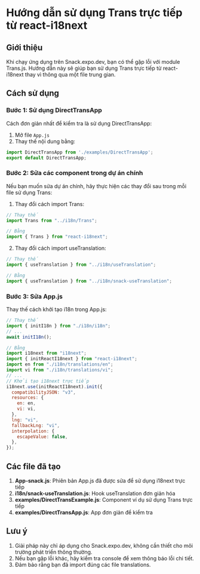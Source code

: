 # Hướng dẫn sử dụng Trans trực tiếp từ react-i18next

## Giới thiệu

Khi chạy ứng dụng trên Snack.expo.dev, bạn có thể gặp lỗi với module Trans.js. Hướng dẫn này sẽ giúp bạn sử dụng Trans trực tiếp từ react-i18next thay vì thông qua một file trung gian.

## Cách sử dụng

### Bước 1: Sử dụng DirectTransApp

Cách đơn giản nhất để kiểm tra là sử dụng DirectTransApp:

1. Mở file `App.js`
2. Thay thế nội dung bằng:

```javascript
import DirectTransApp from './examples/DirectTransApp';
export default DirectTransApp;
```

### Bước 2: Sửa các component trong dự án chính

Nếu bạn muốn sửa dự án chính, hãy thực hiện các thay đổi sau trong mỗi file sử dụng Trans:

1. Thay đổi cách import Trans:

```javascript
// Thay thế
import Trans from "../i18n/Trans";

// Bằng
import { Trans } from "react-i18next";
```

2. Thay đổi cách import useTranslation:

```javascript
// Thay thế
import { useTranslation } from "../i18n/useTranslation";

// Bằng
import { useTranslation } from "../i18n/snack-useTranslation";
```

### Bước 3: Sửa App.js

Thay thế cách khởi tạo i18n trong App.js:

```javascript
// Thay thế
import { initI18n } from "./i18n/i18n";
// ...
await initI18n();

// Bằng
import i18next from "i18next";
import { initReactI18next } from "react-i18next";
import en from "./i18n/translations/en";
import vi from "./i18n/translations/vi";
// ...
// Khởi tạo i18next trực tiếp
i18next.use(initReactI18next).init({
  compatibilityJSON: "v3",
  resources: {
    en: en,
    vi: vi,
  },
  lng: "vi",
  fallbackLng: "vi",
  interpolation: {
    escapeValue: false,
  },
});
```

## Các file đã tạo

1. **App-snack.js**: Phiên bản App.js đã được sửa để sử dụng i18next trực tiếp
2. **i18n/snack-useTranslation.js**: Hook useTranslation đơn giản hóa
3. **examples/DirectTransExample.js**: Component ví dụ sử dụng Trans trực tiếp
4. **examples/DirectTransApp.js**: App đơn giản để kiểm tra

## Lưu ý

1. Giải pháp này chỉ áp dụng cho Snack.expo.dev, không cần thiết cho môi trường phát triển thông thường.
2. Nếu bạn gặp lỗi khác, hãy kiểm tra console để xem thông báo lỗi chi tiết.
3. Đảm bảo rằng bạn đã import đúng các file translations.
